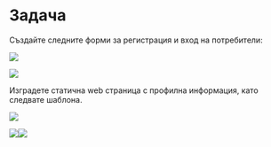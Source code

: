 # Задача

Създайте следните форми за регистрация и вход на потребители:

![](../../.gitbook/assets/0.jpeg)

![](../../.gitbook/assets/1.jpeg)

Изградете статична web страница с профилна информация, като следвате шаблона.

![](<../../.gitbook/assets/image (94).png>)

![](<../../.gitbook/assets/image (153).png>)![](<../../.gitbook/assets/image (151).png>)
